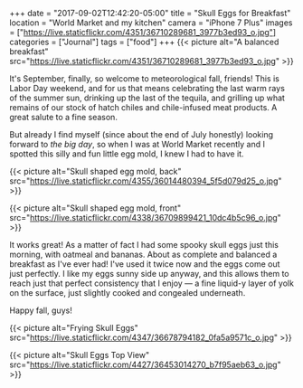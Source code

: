 +++
date = "2017-09-02T12:42:20-05:00"
title = "Skull Eggs for Breakfast"
location = "World Market and my kitchen"
camera = "iPhone 7 Plus"
images = ["https://live.staticflickr.com/4351/36710289681_3977b3ed93_o.jpg"]
categories = ["Journal"]
tags = ["food"]
+++
{{< picture alt="A balanced breakfast" src="https://live.staticflickr.com/4351/36710289681_3977b3ed93_o.jpg" >}}
           
<!--more-->

It's September, finally, so welcome to meteorological fall, friends! This is Labor Day weekend, and for us that means celebrating the last warm rays of the summer sun, drinking up the last of the tequila, and grilling up what remains of our stock of hatch chiles and chile-infused meat products. A great salute to a fine season.

But already I find myself (since about the end of July honestly) looking forward to *the big day*, so when I was at World Market recently and I spotted this silly and fun little egg mold, I knew I had to have it.

{{< picture alt="Skull shaped egg mold, back" src="https://live.staticflickr.com/4355/36014480394_5f5d079d25_o.jpg" >}}

{{< picture alt="Skull shaped egg mold, front" src="https://live.staticflickr.com/4338/36709899421_10dc4b5c96_o.jpg" >}}

It works great! As a matter of fact I had some spooky skull eggs just this morning, with oatmeal and bananas. About as complete and balanced a breakfast as I've ever had! I've used it twice now and the eggs come out just perfectly. I like my eggs sunny side up anyway, and this allows them to reach just that perfect consistency that I enjoy — a fine liquid-y layer of yolk on the surface, just slightly cooked and congealed underneath. 

Happy fall, guys!

{{< picture alt="Frying Skull Eggs" src="https://live.staticflickr.com/4347/36678794182_0fa5a9571c_o.jpg" >}}

{{< picture alt="Skull Eggs Top View" src="https://live.staticflickr.com/4427/36453014270_b7f95aeb63_o.jpg" >}}

